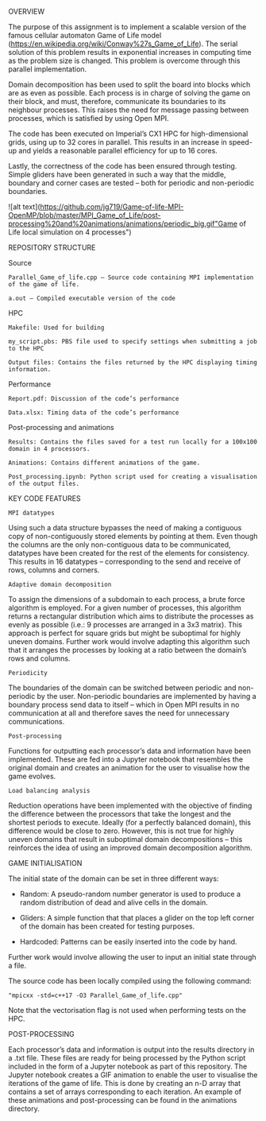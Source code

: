 OVERVIEW

The purpose of this assignment is to implement a scalable version of the famous cellular automaton Game of Life model (https://en.wikipedia.org/wiki/Conway%27s_Game_of_Life). The serial solution of this problem results in exponential increases in computing time as the problem size is changed. This problem is overcome through this parallel implementation. 

Domain decomposition has been used to split the board into blocks which are as even as possible. Each process is in charge of solving the game on their block, and must, therefore, communicate its boundaries to its neighbour processes. This raises the need for message passing between processes, which is satisfied by using Open MPI. 

The code has been executed on Imperial’s CX1 HPC for high-dimensional grids, using up to 32 cores in parallel. This results in an increase in speed-up and yields a reasonable parallel efficiency for up to 16 cores. 

Lastly, the correctness of the code has been ensured through testing. Simple gliders have been generated in such a way that the middle, boundary and corner cases are tested – both for periodic and non-periodic boundaries. 

![alt text](https://github.com/jg719/Game-of-life-MPI-OpenMP/blob/master/MPI_Game_of_Life/post-processing%20and%20animations/animations/periodic_big.gif"Game of Life local simulation on 4 processes")


REPOSITORY STRUCTURE

Source 

	Parallel_Game_of_life.cpp – Source code containing MPI implementation of the game of life. 
	
	a.out – Compiled executable version of the code
	
HPC

	Makefile: Used for building  
	
	my_script.pbs: PBS file used to specify settings when submitting a job to the HPC
	
	Output files: Contains the files returned by the HPC displaying timing information. 
	
Performance 

	Report.pdf: Discussion of the code’s performance 
	
	Data.xlsx: Timing data of the code’s performance
	
Post-processing and animations 

	Results: Contains the files saved for a test run locally for a 100x100 domain in 4 processors. 
	
	Animations: Contains different animations of the game. 
	
	Post_processing.ipynb: Python script used for creating a visualisation of the output files. 


KEY CODE FEATURES

	MPI datatypes

Using such a data structure bypasses the need of making a contiguous copy of non-contiguously stored elements by pointing at them. 
Even though the columns are the only non-contiguous data to be communicated, datatypes have been created for the rest of the elements for consistency. This results in 16 datatypes – corresponding to the send and receive of rows, columns and corners. 

	Adaptive domain decomposition

To assign the dimensions of a subdomain to each process, a brute force algorithm is employed. For a given number of processes, this algorithm returns a rectangular distribution which aims to distribute the processes as evenly as possible (i.e.: 9 processes are arranged in a 3x3 matrix). This approach is perfect for square grids but might be suboptimal for highly uneven domains. Further work would involve adapting this algorithm such that it arranges the processes by looking at a ratio between the domain’s rows and columns. 

	Periodicity

The boundaries of the domain can be switched between periodic and non-periodic by the user. Non-periodic boundaries are implemented by having a boundary process send data to itself – which in Open MPI results in no communication at all and therefore saves the need for unnecessary communications. 

	Post-processing
	
Functions for outputting each processor’s data and information have been implemented. These are fed into a Jupyter notebook that resembles the original domain and creates an animation for the user to visualise how the game evolves. 

	Load balancing analysis

Reduction operations have been implemented with the objective of finding the difference between the processors that take the longest and the shortest periods to execute. Ideally (for a perfectly balanced domain), this difference would be close to zero. However, this is not true for highly uneven domains that result in suboptimal domain decompositions – this reinforces the idea of using an improved domain decomposition algorithm. 


GAME INITIALISATION 

The initial state of the domain can be set in three different ways:
-	Random: A pseudo-random number generator is used to produce a random distribution of dead and alive cells in the domain. 

-	Gliders: A simple function that that places a glider on the top left corner of the domain has been created for testing purposes. 

-	Hardcoded: Patterns can be easily inserted into the code by hand.

Further work would involve allowing the user to input an initial state through a file. 

The source code has been locally compiled using the following command:

	"mpicxx -std=c++17 -O3 Parallel_Game_of_life.cpp"

Note that the vectorisation flag is not used when performing tests on the HPC. 


POST-PROCESSING

Each processor’s data and information is output into the results directory in a .txt file. These files are ready for being processed by the Python script included in the form of a Jupyter notebook as part of this repository. 
The Jupyter notebook creates a GIF animation to enable the user to visualise the iterations of the game of life. This is done by creating an n-D array that contains a set of arrays corresponding to each iteration. An example of these animations and post-processing can be found in the animations directory.  
